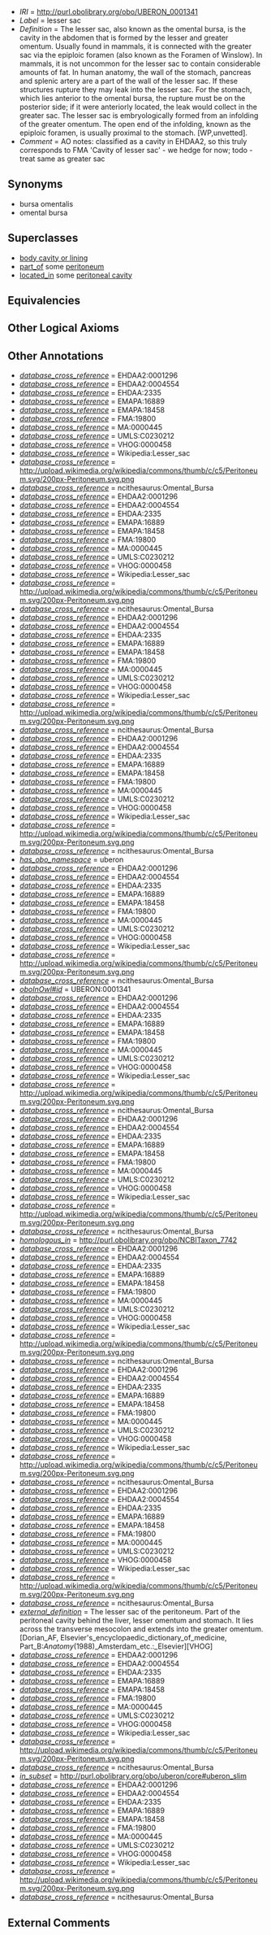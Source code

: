  * *IRI* = http://purl.obolibrary.org/obo/UBERON_0001341
 * *Label* = lesser sac
 * *Definition* = The lesser sac, also known as the omental bursa, is the cavity in the abdomen that is formed by the lesser and greater omentum. Usually found in mammals, it is connected with the greater sac via the epiploic foramen (also known as the Foramen of Winslow). In mammals, it is not uncommon for the lesser sac to contain considerable amounts of fat. In human anatomy, the wall of the stomach, pancreas and splenic artery are a part of the wall of the lesser sac. If these structures rupture they may leak into the lesser sac. For the stomach, which lies anterior to the omental bursa, the rupture must be on the posterior side; if it were anteriorly located, the leak would collect in the greater sac. The lesser sac is embryologically formed from an infolding of the greater omentum. The open end of the infolding, known as the epiploic foramen, is usually proximal to the stomach. [WP,unvetted].
 * *Comment* = AO notes: classified as a cavity in EHDAA2, so this truly corresponds to FMA 'Cavity of lesser sac' - we hedge for now; todo - treat same as greater sac

## Synonyms

 * bursa omentalis
 * omental bursa

## Superclasses

 * [body cavity or lining](../../UBERON/58/UBERON_0004458.md)
 * [part_of](../../BFO/50/BFO_0000050.md) some [peritoneum](../../UBERON/58/UBERON_0002358.md)
 * [located_in](../../RO/25/RO_0001025.md) some [peritoneal cavity](../../UBERON/79/UBERON_0001179.md)

## Equivalencies


## Other Logical Axioms


## Other Annotations

 * *[database_cross_reference](../../ef/oboInOwl#hasDbXref.md)* = EHDAA2:0001296
 * *[database_cross_reference](../../ef/oboInOwl#hasDbXref.md)* = EHDAA2:0004554
 * *[database_cross_reference](../../ef/oboInOwl#hasDbXref.md)* = EHDAA:2335
 * *[database_cross_reference](../../ef/oboInOwl#hasDbXref.md)* = EMAPA:16889
 * *[database_cross_reference](../../ef/oboInOwl#hasDbXref.md)* = EMAPA:18458
 * *[database_cross_reference](../../ef/oboInOwl#hasDbXref.md)* = FMA:19800
 * *[database_cross_reference](../../ef/oboInOwl#hasDbXref.md)* = MA:0000445
 * *[database_cross_reference](../../ef/oboInOwl#hasDbXref.md)* = UMLS:C0230212
 * *[database_cross_reference](../../ef/oboInOwl#hasDbXref.md)* = VHOG:0000458
 * *[database_cross_reference](../../ef/oboInOwl#hasDbXref.md)* = Wikipedia:Lesser_sac
 * *[database_cross_reference](../../ef/oboInOwl#hasDbXref.md)* = http://upload.wikimedia.org/wikipedia/commons/thumb/c/c5/Peritoneum.svg/200px-Peritoneum.svg.png
 * *[database_cross_reference](../../ef/oboInOwl#hasDbXref.md)* = ncithesaurus:Omental_Bursa
 * *[database_cross_reference](../../ef/oboInOwl#hasDbXref.md)* = EHDAA2:0001296
 * *[database_cross_reference](../../ef/oboInOwl#hasDbXref.md)* = EHDAA2:0004554
 * *[database_cross_reference](../../ef/oboInOwl#hasDbXref.md)* = EHDAA:2335
 * *[database_cross_reference](../../ef/oboInOwl#hasDbXref.md)* = EMAPA:16889
 * *[database_cross_reference](../../ef/oboInOwl#hasDbXref.md)* = EMAPA:18458
 * *[database_cross_reference](../../ef/oboInOwl#hasDbXref.md)* = FMA:19800
 * *[database_cross_reference](../../ef/oboInOwl#hasDbXref.md)* = MA:0000445
 * *[database_cross_reference](../../ef/oboInOwl#hasDbXref.md)* = UMLS:C0230212
 * *[database_cross_reference](../../ef/oboInOwl#hasDbXref.md)* = VHOG:0000458
 * *[database_cross_reference](../../ef/oboInOwl#hasDbXref.md)* = Wikipedia:Lesser_sac
 * *[database_cross_reference](../../ef/oboInOwl#hasDbXref.md)* = http://upload.wikimedia.org/wikipedia/commons/thumb/c/c5/Peritoneum.svg/200px-Peritoneum.svg.png
 * *[database_cross_reference](../../ef/oboInOwl#hasDbXref.md)* = ncithesaurus:Omental_Bursa
 * *[database_cross_reference](../../ef/oboInOwl#hasDbXref.md)* = EHDAA2:0001296
 * *[database_cross_reference](../../ef/oboInOwl#hasDbXref.md)* = EHDAA2:0004554
 * *[database_cross_reference](../../ef/oboInOwl#hasDbXref.md)* = EHDAA:2335
 * *[database_cross_reference](../../ef/oboInOwl#hasDbXref.md)* = EMAPA:16889
 * *[database_cross_reference](../../ef/oboInOwl#hasDbXref.md)* = EMAPA:18458
 * *[database_cross_reference](../../ef/oboInOwl#hasDbXref.md)* = FMA:19800
 * *[database_cross_reference](../../ef/oboInOwl#hasDbXref.md)* = MA:0000445
 * *[database_cross_reference](../../ef/oboInOwl#hasDbXref.md)* = UMLS:C0230212
 * *[database_cross_reference](../../ef/oboInOwl#hasDbXref.md)* = VHOG:0000458
 * *[database_cross_reference](../../ef/oboInOwl#hasDbXref.md)* = Wikipedia:Lesser_sac
 * *[database_cross_reference](../../ef/oboInOwl#hasDbXref.md)* = http://upload.wikimedia.org/wikipedia/commons/thumb/c/c5/Peritoneum.svg/200px-Peritoneum.svg.png
 * *[database_cross_reference](../../ef/oboInOwl#hasDbXref.md)* = ncithesaurus:Omental_Bursa
 * *[database_cross_reference](../../ef/oboInOwl#hasDbXref.md)* = EHDAA2:0001296
 * *[database_cross_reference](../../ef/oboInOwl#hasDbXref.md)* = EHDAA2:0004554
 * *[database_cross_reference](../../ef/oboInOwl#hasDbXref.md)* = EHDAA:2335
 * *[database_cross_reference](../../ef/oboInOwl#hasDbXref.md)* = EMAPA:16889
 * *[database_cross_reference](../../ef/oboInOwl#hasDbXref.md)* = EMAPA:18458
 * *[database_cross_reference](../../ef/oboInOwl#hasDbXref.md)* = FMA:19800
 * *[database_cross_reference](../../ef/oboInOwl#hasDbXref.md)* = MA:0000445
 * *[database_cross_reference](../../ef/oboInOwl#hasDbXref.md)* = UMLS:C0230212
 * *[database_cross_reference](../../ef/oboInOwl#hasDbXref.md)* = VHOG:0000458
 * *[database_cross_reference](../../ef/oboInOwl#hasDbXref.md)* = Wikipedia:Lesser_sac
 * *[database_cross_reference](../../ef/oboInOwl#hasDbXref.md)* = http://upload.wikimedia.org/wikipedia/commons/thumb/c/c5/Peritoneum.svg/200px-Peritoneum.svg.png
 * *[database_cross_reference](../../ef/oboInOwl#hasDbXref.md)* = ncithesaurus:Omental_Bursa
 * *[has_obo_namespace](../../ce/oboInOwl#hasOBONamespace.md)* = uberon
 * *[database_cross_reference](../../ef/oboInOwl#hasDbXref.md)* = EHDAA2:0001296
 * *[database_cross_reference](../../ef/oboInOwl#hasDbXref.md)* = EHDAA2:0004554
 * *[database_cross_reference](../../ef/oboInOwl#hasDbXref.md)* = EHDAA:2335
 * *[database_cross_reference](../../ef/oboInOwl#hasDbXref.md)* = EMAPA:16889
 * *[database_cross_reference](../../ef/oboInOwl#hasDbXref.md)* = EMAPA:18458
 * *[database_cross_reference](../../ef/oboInOwl#hasDbXref.md)* = FMA:19800
 * *[database_cross_reference](../../ef/oboInOwl#hasDbXref.md)* = MA:0000445
 * *[database_cross_reference](../../ef/oboInOwl#hasDbXref.md)* = UMLS:C0230212
 * *[database_cross_reference](../../ef/oboInOwl#hasDbXref.md)* = VHOG:0000458
 * *[database_cross_reference](../../ef/oboInOwl#hasDbXref.md)* = Wikipedia:Lesser_sac
 * *[database_cross_reference](../../ef/oboInOwl#hasDbXref.md)* = http://upload.wikimedia.org/wikipedia/commons/thumb/c/c5/Peritoneum.svg/200px-Peritoneum.svg.png
 * *[database_cross_reference](../../ef/oboInOwl#hasDbXref.md)* = ncithesaurus:Omental_Bursa
 * *[oboInOwl#id](../../id/oboInOwl#id.md)* = UBERON:0001341
 * *[database_cross_reference](../../ef/oboInOwl#hasDbXref.md)* = EHDAA2:0001296
 * *[database_cross_reference](../../ef/oboInOwl#hasDbXref.md)* = EHDAA2:0004554
 * *[database_cross_reference](../../ef/oboInOwl#hasDbXref.md)* = EHDAA:2335
 * *[database_cross_reference](../../ef/oboInOwl#hasDbXref.md)* = EMAPA:16889
 * *[database_cross_reference](../../ef/oboInOwl#hasDbXref.md)* = EMAPA:18458
 * *[database_cross_reference](../../ef/oboInOwl#hasDbXref.md)* = FMA:19800
 * *[database_cross_reference](../../ef/oboInOwl#hasDbXref.md)* = MA:0000445
 * *[database_cross_reference](../../ef/oboInOwl#hasDbXref.md)* = UMLS:C0230212
 * *[database_cross_reference](../../ef/oboInOwl#hasDbXref.md)* = VHOG:0000458
 * *[database_cross_reference](../../ef/oboInOwl#hasDbXref.md)* = Wikipedia:Lesser_sac
 * *[database_cross_reference](../../ef/oboInOwl#hasDbXref.md)* = http://upload.wikimedia.org/wikipedia/commons/thumb/c/c5/Peritoneum.svg/200px-Peritoneum.svg.png
 * *[database_cross_reference](../../ef/oboInOwl#hasDbXref.md)* = ncithesaurus:Omental_Bursa
 * *[database_cross_reference](../../ef/oboInOwl#hasDbXref.md)* = EHDAA2:0001296
 * *[database_cross_reference](../../ef/oboInOwl#hasDbXref.md)* = EHDAA2:0004554
 * *[database_cross_reference](../../ef/oboInOwl#hasDbXref.md)* = EHDAA:2335
 * *[database_cross_reference](../../ef/oboInOwl#hasDbXref.md)* = EMAPA:16889
 * *[database_cross_reference](../../ef/oboInOwl#hasDbXref.md)* = EMAPA:18458
 * *[database_cross_reference](../../ef/oboInOwl#hasDbXref.md)* = FMA:19800
 * *[database_cross_reference](../../ef/oboInOwl#hasDbXref.md)* = MA:0000445
 * *[database_cross_reference](../../ef/oboInOwl#hasDbXref.md)* = UMLS:C0230212
 * *[database_cross_reference](../../ef/oboInOwl#hasDbXref.md)* = VHOG:0000458
 * *[database_cross_reference](../../ef/oboInOwl#hasDbXref.md)* = Wikipedia:Lesser_sac
 * *[database_cross_reference](../../ef/oboInOwl#hasDbXref.md)* = http://upload.wikimedia.org/wikipedia/commons/thumb/c/c5/Peritoneum.svg/200px-Peritoneum.svg.png
 * *[database_cross_reference](../../ef/oboInOwl#hasDbXref.md)* = ncithesaurus:Omental_Bursa
 * *[homologous_in](../../core#homologous/in/core#homologous_in.md)* = http://purl.obolibrary.org/obo/NCBITaxon_7742
 * *[database_cross_reference](../../ef/oboInOwl#hasDbXref.md)* = EHDAA2:0001296
 * *[database_cross_reference](../../ef/oboInOwl#hasDbXref.md)* = EHDAA2:0004554
 * *[database_cross_reference](../../ef/oboInOwl#hasDbXref.md)* = EHDAA:2335
 * *[database_cross_reference](../../ef/oboInOwl#hasDbXref.md)* = EMAPA:16889
 * *[database_cross_reference](../../ef/oboInOwl#hasDbXref.md)* = EMAPA:18458
 * *[database_cross_reference](../../ef/oboInOwl#hasDbXref.md)* = FMA:19800
 * *[database_cross_reference](../../ef/oboInOwl#hasDbXref.md)* = MA:0000445
 * *[database_cross_reference](../../ef/oboInOwl#hasDbXref.md)* = UMLS:C0230212
 * *[database_cross_reference](../../ef/oboInOwl#hasDbXref.md)* = VHOG:0000458
 * *[database_cross_reference](../../ef/oboInOwl#hasDbXref.md)* = Wikipedia:Lesser_sac
 * *[database_cross_reference](../../ef/oboInOwl#hasDbXref.md)* = http://upload.wikimedia.org/wikipedia/commons/thumb/c/c5/Peritoneum.svg/200px-Peritoneum.svg.png
 * *[database_cross_reference](../../ef/oboInOwl#hasDbXref.md)* = ncithesaurus:Omental_Bursa
 * *[database_cross_reference](../../ef/oboInOwl#hasDbXref.md)* = EHDAA2:0001296
 * *[database_cross_reference](../../ef/oboInOwl#hasDbXref.md)* = EHDAA2:0004554
 * *[database_cross_reference](../../ef/oboInOwl#hasDbXref.md)* = EHDAA:2335
 * *[database_cross_reference](../../ef/oboInOwl#hasDbXref.md)* = EMAPA:16889
 * *[database_cross_reference](../../ef/oboInOwl#hasDbXref.md)* = EMAPA:18458
 * *[database_cross_reference](../../ef/oboInOwl#hasDbXref.md)* = FMA:19800
 * *[database_cross_reference](../../ef/oboInOwl#hasDbXref.md)* = MA:0000445
 * *[database_cross_reference](../../ef/oboInOwl#hasDbXref.md)* = UMLS:C0230212
 * *[database_cross_reference](../../ef/oboInOwl#hasDbXref.md)* = VHOG:0000458
 * *[database_cross_reference](../../ef/oboInOwl#hasDbXref.md)* = Wikipedia:Lesser_sac
 * *[database_cross_reference](../../ef/oboInOwl#hasDbXref.md)* = http://upload.wikimedia.org/wikipedia/commons/thumb/c/c5/Peritoneum.svg/200px-Peritoneum.svg.png
 * *[database_cross_reference](../../ef/oboInOwl#hasDbXref.md)* = ncithesaurus:Omental_Bursa
 * *[database_cross_reference](../../ef/oboInOwl#hasDbXref.md)* = EHDAA2:0001296
 * *[database_cross_reference](../../ef/oboInOwl#hasDbXref.md)* = EHDAA2:0004554
 * *[database_cross_reference](../../ef/oboInOwl#hasDbXref.md)* = EHDAA:2335
 * *[database_cross_reference](../../ef/oboInOwl#hasDbXref.md)* = EMAPA:16889
 * *[database_cross_reference](../../ef/oboInOwl#hasDbXref.md)* = EMAPA:18458
 * *[database_cross_reference](../../ef/oboInOwl#hasDbXref.md)* = FMA:19800
 * *[database_cross_reference](../../ef/oboInOwl#hasDbXref.md)* = MA:0000445
 * *[database_cross_reference](../../ef/oboInOwl#hasDbXref.md)* = UMLS:C0230212
 * *[database_cross_reference](../../ef/oboInOwl#hasDbXref.md)* = VHOG:0000458
 * *[database_cross_reference](../../ef/oboInOwl#hasDbXref.md)* = Wikipedia:Lesser_sac
 * *[database_cross_reference](../../ef/oboInOwl#hasDbXref.md)* = http://upload.wikimedia.org/wikipedia/commons/thumb/c/c5/Peritoneum.svg/200px-Peritoneum.svg.png
 * *[database_cross_reference](../../ef/oboInOwl#hasDbXref.md)* = ncithesaurus:Omental_Bursa
 * *[external_definition](../../UBPROP/01/UBPROP_0000001.md)* = The lesser sac of the peritoneum. Part of the peritoneal cavity behind the liver, lesser omentum and stomach. It lies across the transverse mesocolon and extends into the greater omentum. [Dorian_AF, Elsevier's_encyclopaedic_dictionary_of_medicine, Part_B:_Anatomy_(1988)_Amsterdam_etc.:_Elsevier][VHOG]
 * *[database_cross_reference](../../ef/oboInOwl#hasDbXref.md)* = EHDAA2:0001296
 * *[database_cross_reference](../../ef/oboInOwl#hasDbXref.md)* = EHDAA2:0004554
 * *[database_cross_reference](../../ef/oboInOwl#hasDbXref.md)* = EHDAA:2335
 * *[database_cross_reference](../../ef/oboInOwl#hasDbXref.md)* = EMAPA:16889
 * *[database_cross_reference](../../ef/oboInOwl#hasDbXref.md)* = EMAPA:18458
 * *[database_cross_reference](../../ef/oboInOwl#hasDbXref.md)* = FMA:19800
 * *[database_cross_reference](../../ef/oboInOwl#hasDbXref.md)* = MA:0000445
 * *[database_cross_reference](../../ef/oboInOwl#hasDbXref.md)* = UMLS:C0230212
 * *[database_cross_reference](../../ef/oboInOwl#hasDbXref.md)* = VHOG:0000458
 * *[database_cross_reference](../../ef/oboInOwl#hasDbXref.md)* = Wikipedia:Lesser_sac
 * *[database_cross_reference](../../ef/oboInOwl#hasDbXref.md)* = http://upload.wikimedia.org/wikipedia/commons/thumb/c/c5/Peritoneum.svg/200px-Peritoneum.svg.png
 * *[database_cross_reference](../../ef/oboInOwl#hasDbXref.md)* = ncithesaurus:Omental_Bursa
 * *[in_subset](../../et/oboInOwl#inSubset.md)* = http://purl.obolibrary.org/obo/uberon/core#uberon_slim
 * *[database_cross_reference](../../ef/oboInOwl#hasDbXref.md)* = EHDAA2:0001296
 * *[database_cross_reference](../../ef/oboInOwl#hasDbXref.md)* = EHDAA2:0004554
 * *[database_cross_reference](../../ef/oboInOwl#hasDbXref.md)* = EHDAA:2335
 * *[database_cross_reference](../../ef/oboInOwl#hasDbXref.md)* = EMAPA:16889
 * *[database_cross_reference](../../ef/oboInOwl#hasDbXref.md)* = EMAPA:18458
 * *[database_cross_reference](../../ef/oboInOwl#hasDbXref.md)* = FMA:19800
 * *[database_cross_reference](../../ef/oboInOwl#hasDbXref.md)* = MA:0000445
 * *[database_cross_reference](../../ef/oboInOwl#hasDbXref.md)* = UMLS:C0230212
 * *[database_cross_reference](../../ef/oboInOwl#hasDbXref.md)* = VHOG:0000458
 * *[database_cross_reference](../../ef/oboInOwl#hasDbXref.md)* = Wikipedia:Lesser_sac
 * *[database_cross_reference](../../ef/oboInOwl#hasDbXref.md)* = http://upload.wikimedia.org/wikipedia/commons/thumb/c/c5/Peritoneum.svg/200px-Peritoneum.svg.png
 * *[database_cross_reference](../../ef/oboInOwl#hasDbXref.md)* = ncithesaurus:Omental_Bursa

## External Comments

